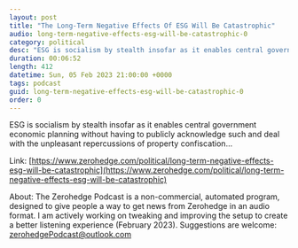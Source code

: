```yaml
---
layout: post
title: "The Long-Term Negative Effects Of ESG Will Be Catastrophic"
audio: long-term-negative-effects-esg-will-be-catastrophic-0
category: political
desc: "ESG is socialism by stealth insofar as it enables central government economic planning without having to publicly acknowledge such and deal with the unpleasant repercussions of property confiscation..."
duration: 00:06:52
length: 412
datetime: Sun, 05 Feb 2023 21:00:00 +0000
tags: podcast
guid: long-term-negative-effects-esg-will-be-catastrophic-0
order: 0
---
```

ESG is socialism by stealth insofar as it enables central government economic planning without having to publicly acknowledge such and deal with the unpleasant repercussions of property confiscation...

Link: [https://www.zerohedge.com/political/long-term-negative-effects-esg-will-be-catastrophic](https://www.zerohedge.com/political/long-term-negative-effects-esg-will-be-catastrophic)

About: The Zerohedge Podcast is a non-commercial, automated program, designed to give people a way to get news from Zerohedge in an audio format.  I am actively working on tweaking and improving the setup to create a better listening experience (February 2023).  Suggestions are welcome: [zerohedgePodcast@outlook.com](mailto:zerohedgePodcast@outlook.com)